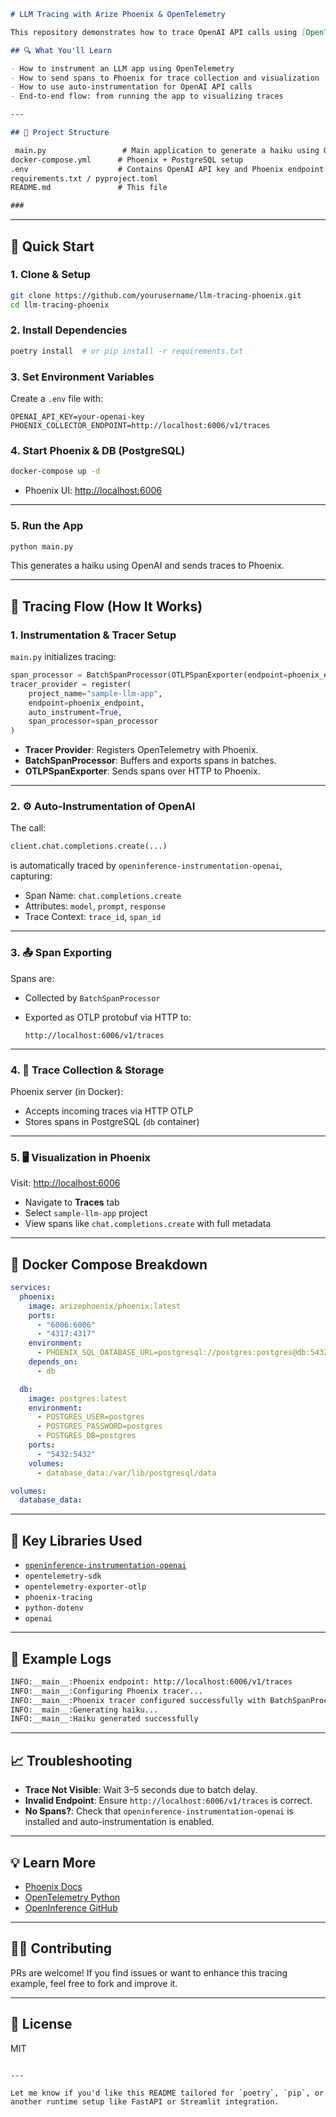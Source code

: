 

```markdown
# LLM Tracing with Arize Phoenix & OpenTelemetry

This repository demonstrates how to trace OpenAI API calls using [OpenTelemetry](https://opentelemetry.io/) and visualize them in [Arize Phoenix](https://docs.arize.com/phoenix/), an observability tool for LLM applications.

## 🔍 What You'll Learn

- How to instrument an LLM app using OpenTelemetry
- How to send spans to Phoenix for trace collection and visualization
- How to use auto-instrumentation for OpenAI API calls
- End-to-end flow: from running the app to visualizing traces

---

## 📁 Project Structure

 main.py                 # Main application to generate a haiku using OpenAI
docker-compose.yml      # Phoenix + PostgreSQL setup
.env                    # Contains OpenAI API key and Phoenix endpoint
requirements.txt / pyproject.toml
README.md               # This file

###
````

---

## 🚀 Quick Start

### 1. Clone & Setup

```bash
git clone https://github.com/yourusername/llm-tracing-phoenix.git
cd llm-tracing-phoenix
````

### 2. Install Dependencies

```bash
poetry install  # or pip install -r requirements.txt
```

### 3. Set Environment Variables

Create a `.env` file with:

```
OPENAI_API_KEY=your-openai-key
PHOENIX_COLLECTOR_ENDPOINT=http://localhost:6006/v1/traces
```

### 4. Start Phoenix & DB (PostgreSQL)

```bash
docker-compose up -d
```

* Phoenix UI: [http://localhost:6006](http://localhost:6006)

---

### 5. Run the App

```bash
python main.py
```

This generates a haiku using OpenAI and sends traces to Phoenix.

---

## 🔄 Tracing Flow (How It Works)

### 1. Instrumentation & Tracer Setup

`main.py` initializes tracing:

```python
span_processor = BatchSpanProcessor(OTLPSpanExporter(endpoint=phoenix_endpoint))
tracer_provider = register(
    project_name="sample-llm-app",
    endpoint=phoenix_endpoint,
    auto_instrument=True,
    span_processor=span_processor
)
```

* **Tracer Provider**: Registers OpenTelemetry with Phoenix.
* **BatchSpanProcessor**: Buffers and exports spans in batches.
* **OTLPSpanExporter**: Sends spans over HTTP to Phoenix.

---

### 2. ⚙️ Auto-Instrumentation of OpenAI

The call:

```python
client.chat.completions.create(...)
```

is automatically traced by `openinference-instrumentation-openai`, capturing:

* Span Name: `chat.completions.create`
* Attributes: `model`, `prompt`, `response`
* Trace Context: `trace_id`, `span_id`

---

### 3. 📤 Span Exporting

Spans are:

* Collected by `BatchSpanProcessor`
* Exported as OTLP protobuf via HTTP to:

  ```
  http://localhost:6006/v1/traces
  ```

---

### 4. 🐘 Trace Collection & Storage

Phoenix server (in Docker):

* Accepts incoming traces via HTTP OTLP
* Stores spans in PostgreSQL (`db` container)

---

### 5. 🖥️ Visualization in Phoenix

Visit: [http://localhost:6006](http://localhost:6006)

* Navigate to **Traces** tab
* Select `sample-llm-app` project
* View spans like `chat.completions.create` with full metadata

---

## 🐳 Docker Compose Breakdown

```yaml
services:
  phoenix:
    image: arizephoenix/phoenix:latest
    ports:
      - "6006:6006"
      - "4317:4317"
    environment:
      - PHOENIX_SQL_DATABASE_URL=postgresql://postgres:postgres@db:5432/postgres
    depends_on:
      - db

  db:
    image: postgres:latest
    environment:
      - POSTGRES_USER=postgres
      - POSTGRES_PASSWORD=postgres
      - POSTGRES_DB=postgres
    ports:
      - "5432:5432"
    volumes:
      - database_data:/var/lib/postgresql/data

volumes:
  database_data:
```

---

## 📌 Key Libraries Used

* [`openinference-instrumentation-openai`](https://pypi.org/project/openinference-instrumentation-openai/)
* `opentelemetry-sdk`
* `opentelemetry-exporter-otlp`
* `phoenix-tracing`
* `python-dotenv`
* `openai`

---

## 🧪 Example Logs

```bash
INFO:__main__:Phoenix endpoint: http://localhost:6006/v1/traces
INFO:__main__:Configuring Phoenix tracer...
INFO:__main__:Phoenix tracer configured successfully with BatchSpanProcessor
INFO:__main__:Generating haiku...
INFO:__main__:Haiku generated successfully
```

---

## 📈 Troubleshooting

* **Trace Not Visible**: Wait 3–5 seconds due to batch delay.
* **Invalid Endpoint**: Ensure `http://localhost:6006/v1/traces` is correct.
* **No Spans?**: Check that `openinference-instrumentation-openai` is installed and auto-instrumentation is enabled.

---

## 💡 Learn More

* [Phoenix Docs](https://docs.arize.com/phoenix/)
* [OpenTelemetry Python](https://opentelemetry.io/docs/instrumentation/python/)
* [OpenInference GitHub](https://github.com/Arize-ai/openinference)

---

## 🧑‍💻 Contributing

PRs are welcome! If you find issues or want to enhance this tracing example, feel free to fork and improve it.

---

## 📜 License

MIT

```

---

Let me know if you'd like this README tailored for `poetry`, `pip`, or another runtime setup like FastAPI or Streamlit integration.
```
